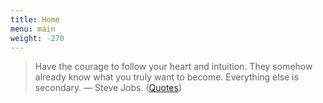 ```yaml
---
title: Home
menu: main
weight: -270
---
```

> Have the courage to follow your heart and intuition. They somehow already know what you truly want to become. Everything else is secondary.
> — Steve Jobs.
> ([Quotes](https://www.goodreads.com/quotes/list/47752916))




